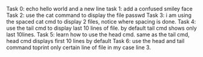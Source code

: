 Task 0: echo hello world and a new line
task 1: add a confused smiley face
Task 2: use the cat command to display the file passwd
Task 3: i am using the spaced cat cmd to display 2 files, notice where spacing is done.
Task 4: use the tail cmd to display last 10 lines of file. by default tail cmd shows only last 10lines.
Task 5: learn how to use the head cmd. same as the tail cmd, head cmd displays first 10 lines by default
Task 6: use the head and tail command toprint only certain line of file in my case line 3.
